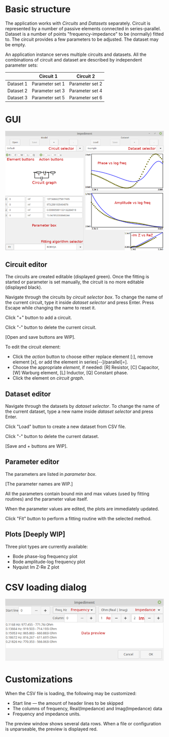 # Basic structure

The application works with _Circuits_ and _Datasets_ separately. Circuit is 
represented by a number of passive elements connected in series-parallel. 
Dataset is a number of points "frequency-impedance" to be (normally) fitted to.
 The circuit provides a few parameters to be adjusted. The dataset may be empty.

An application instance serves multiple circuits and datasets.
All the combinations of circuit and dataset are described by independent 
parameter sets:

|           |    Circuit 1    |   Circuit 2     |
|----------:|:---------------:|:---------------:|
| Dataset 1 | Parameter set 1 | Parameter set 2 |
| Dataset 2 | Parameter set 3 | Parameter set 4 |
| Dataset 3 | Parameter set 5 | Parameter set 6 |

# GUI

![Application GUI Image](interface.png)

## Circuit editor

The circuits are created editable (displayed green). Once the fitting is started
or parameter is set manually, the circuit is no more editable (displayed black).

Navigate through the circuits by _circuit selector box_. To change the name of
the current circuit, type it inside _dataset selector_ and press Enter. Press
Escape while changing the name to reset it.

Click "+" button to add a circuit.

Click "-" button to delete the current circuit.

[Open and save buttons are WIP].

To edit the circuit element:

* Click the _action_ button to choose either replace element [:], remove element
 [x], or add the element in series[--]/parallel[=].
* Choose the appropriate _element_, if needed: [R] Resistor, [C] Capacitor, [W] Warburg element, [L] Inductor, [Q] Constant phase.
* Click the element on _circuit graph_.

## Dataset editor

Navigate through the datasets by _dataset selector_. To change the name of the current dataset, type a new name inside _dataset selector_ and press Enter.

Click "Load" button to create a new dataset from CSV file.

Click "-" button to delete the current dataset.

[Save and + buttons are WIP].

## Parameter editor

The parameters are listed in _parameter box_.

[The parameter names are WIP.]

All the parameters contain bound min and max values (used by fitting routines) and the parameter value itself.

When the parameter values are edited, the plots are immediately updated.

Click "Fit" button to perform a fitting routine with the selected method.

## Plots [Deeply WIP]

Three plot types are currently available:

* Bode phase-log frequency plot
* Bode amplitude-log frequency plot
* Nyquist Im Z-Re Z plot

# CSV loading dialog

![CSV dialog GUI Image](csv_dialog.png)

# Customizations

When the CSV file is loading, the following may be customized:

* Start line &mdash; the amount of header lines to be skipped
* The columns of frequency, Real(Impedance) and Imag(Impedance) data
* Frequency and impedance units.

The preview window shows several data rows. When a file or configuration is unparseable, the preview is displayed red.
